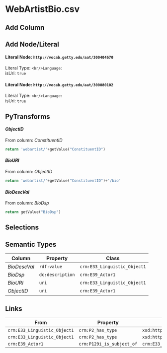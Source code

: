 # WebArtistBio.csv

## Add Column

## Add Node/Literal
#### Literal Node: `http://vocab.getty.edu/aat/300404670`
Literal Type: ``
<br/>Language: ``
<br/>isUri: `true`

#### Literal Node: `http://vocab.getty.edu/aat/300080102`
Literal Type: ``
<br/>Language: ``
<br/>isUri: `true`


## PyTransforms
#### _ObjectID_
From column: _ConstituentID_
``` python
return 'webartist/'+getValue("ConstituentID")
```

#### _BioURI_
From column: _ObjectID_
``` python
return 'webartist/'+getValue("ConstituentID")+'/bio'
```

#### _BioDescVal_
From column: _BioDsp_
``` python
return getValue("BioDsp")
```


## Selections

## Semantic Types
| Column | Property | Class |
|  ----- | -------- | ----- |
| _BioDescVal_ | `rdf:value` | `crm:E33_Linguistic_Object1`|
| _BioDsp_ | `dc:description` | `crm:E39_Actor1`|
| _BioURI_ | `uri` | `crm:E33_Linguistic_Object1`|
| _ObjectID_ | `uri` | `crm:E39_Actor1`|


## Links
| From | Property | To |
|  --- | -------- | ---|
| `crm:E33_Linguistic_Object1` | `crm:P2_has_type` | `xsd:http://vocab.getty.edu/aat/300404670`|
| `crm:E33_Linguistic_Object1` | `crm:P2_has_type` | `xsd:http://vocab.getty.edu/aat/300080102`|
| `crm:E39_Actor1` | `crm:P129i_is_subject_of` | `crm:E33_Linguistic_Object1`|
